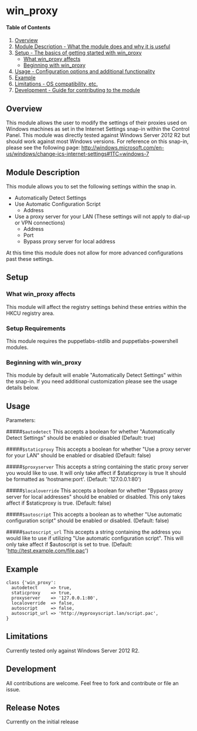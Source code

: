 # win_proxy

#### Table of Contents

1. [Overview](#overview)
2. [Module Description - What the module does and why it is useful](#module-description)
3. [Setup - The basics of getting started with win_proxy](#setup)
    * [What win_proxy affects](#what-win_proxy-affects)
    * [Beginning with win_proxy](#beginning-with-win_proxy)
4. [Usage - Configuration options and additional functionality](#usage)
5. [Example](#example)
5. [Limitations - OS compatibility, etc.](#limitations)
6. [Development - Guide for contributing to the module](#development)

## Overview

This module allows the user to modify the settings of their proxies used on Windows machines as set in the Internet Settings snap-in within the Control Panel. This module was directly tested against Windows Server 2012 R2 but should work against most Windows versions. For reference on this snap-in, please see the following page: http://windows.microsoft.com/en-us/windows/change-ics-internet-settings#1TC=windows-7

## Module Description

This module allows you to set the following settings within the snap in.
 - Automatically Detect Settings
 - Use Automatic Configuration Script
   - Address
 - Use a proxy server for your LAN (These settings will not apply to dial-up or VPN connections)
   - Address
   - Port
   - Bypass proxy server for local address

At this time this module does not allow for more advanced configurations past these settings.

## Setup

### What win_proxy affects

This module will affect the registry settings behind these entries within the HKCU registry area.

### Setup Requirements

This module requires the puppetlabs-stdlib and puppetlabs-powershell modules.

### Beginning with win_proxy

This module by default will enable "Automatically Detect Settings" within the snap-in. If you need additional customization please see the usage details below. 

## Usage

Parameters:

#####`$autodetect`
This accepts a boolean for whether "Automatically Detect Settings" should be enabled or disabled (Default: true)

#####`$staticproxy`
This accepts a boolean for whether "Use a proxy server for your LAN" should be enabled or disabled (Default: false)

#####`$proxyserver`
This accepts a string containing the static proxy server you would like to use. It will only take affect if $staticproxy is true It should be formatted as 'hostname:port'. (Default: '127.0.0.1:80')

#####`$localoverride`
This accepts a boolean for whether "Bypass proxy server for local addresses" should be enabled or disabled. This only takes affect if $staticproxy is true. (Default: false)

#####`$autoscript`
This accepts a boolean as to whether "Use automatic configuration script" should be enabled or disabled. (Default: false)

#####`$autoscript_url`
This accepts a string containing the address you would like to use if utilizing "Use automatic configuration script". This will only take affect if $autoscript is set to true. (Default: 'http://test.example.com/file.pac')

## Example
```puppet
class {'win_proxy':
  autodetect     => true,
  staticproxy    => true,
  proxyserver    => '127.0.0.1:80',
  localoverride  => false,
  autoscript     => false,
  autoscript_url => 'http://myproxyscript.lan/script.pac',
}
```
## Limitations

Currently tested only against Windows Server 2012 R2.

## Development

All contributions are welcome. Feel free to fork and contribute or file an issue.

## Release Notes
Currently on the initial release
